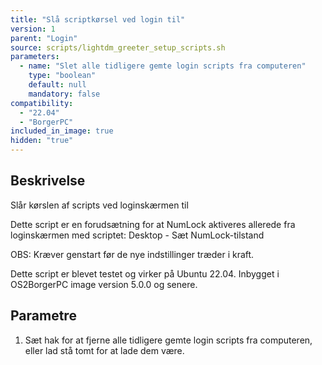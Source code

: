 ```yaml
---
title: "Slå scriptkørsel ved login til"
version: 1
parent: "Login"
source: scripts/lightdm_greeter_setup_scripts.sh
parameters:
  - name: "Slet alle tidligere gemte login scripts fra computeren"
    type: "boolean"
    default: null
    mandatory: false
compatibility:  
  - "22.04"
  - "BorgerPC"
included_in_image: true
hidden: "true"
---
```


## Beskrivelse
Slår kørslen af scripts ved loginskærmen til 

Dette script er en forudsætning for at NumLock aktiveres allerede fra loginskærmen med scriptet:
Desktop - Sæt NumLock-tilstand

OBS: Kræver genstart før de nye indstillinger træder i kraft.

Dette script er blevet testet og virker på Ubuntu 22.04.
Inbygget i OS2BorgerPC image version 5.0.0 og senere.

## Parametre
1. Sæt hak for at fjerne alle tidligere gemte login scripts fra computeren, eller lad stå tomt for at lade dem være.

